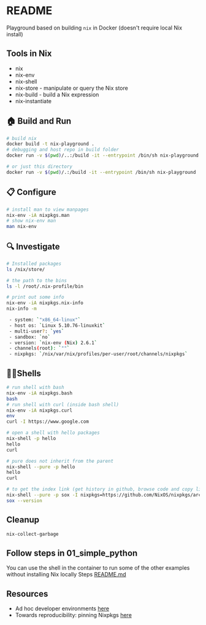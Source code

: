 # README

Playground based on building `nix` in Docker (doesn't require local Nix install)

## Tools in Nix

* nix
* nix-env
* nix-shell
* nix-store - manipulate or query the Nix store
* nix-build - build a Nix expression
* nix-instantiate

## 🏠 Build and Run

```sh
# build nix
docker build -t nix-playground .
# debugging and host repo in build folder
docker run -v $(pwd)/..:/build -it --entrypoint /bin/sh nix-playground    

# or just this directory
docker run -v $(pwd)/.:/build -it --entrypoint /bin/sh nix-playground

```

## 📋 Configure

```sh
# install man to view manpages
nix-env -iA nixpkgs.man
# show nix-env man
man nix-env
```

## 🔍 Investigate

```sh
# Installed packages
ls /nix/store/

# the path to the bins
ls -l /root/.nix-profile/bin
```

```sh
# print out some info 
nix-env -iA nixpkgs.nix-info
nix-info -m

 - system: `"x86_64-linux"`
 - host os: `Linux 5.10.76-linuxkit`
 - multi-user?: `yes`
 - sandbox: `no`
 - version: `nix-env (Nix) 2.6.1`
 - channels(root): `""`
 - nixpkgs: `/nix/var/nix/profiles/per-user/root/channels/nixpkgs`
```

## 👩‍💻Shells

```sh
# run shell with bash
nix-env -iA nixpkgs.bash
bash
# run shell with curl (inside bash shell)
nix-env -iA nixpkgs.curl 
env
curl -I https://www.google.com
```

```sh
# open a shell with hello packages
nix-shell -p hello
hello
curl

# pure does not inherit from the parent
nix-shell --pure -p hello
hello
curl

# to get the index link (get history in github, browse code and copy link to zip download)
nix-shell --pure -p sox -I nixpkgs=https://github.com/NixOS/nixpkgs/archive/8e36f0c4d18a55630954ff2206b1c05ec3fb8bb5.tar.gz
sox --version
```

## Cleanup

```sh
nix-collect-garbage
```

## Follow steps in 01_simple_python

You can use the shell in the container to run some of the other examples without installing Nix locally
Steps [README.md](./01_simple_python/README.md)  

## Resources

* Ad hoc developer environments [here](https://nixos.org/guides/ad-hoc-developer-environments.html)  
* Towards reproducibility: pinning Nixpkgs [here](https://nix.dev/tutorials/towards-reproducibility-pinning-nixpkgs.html)  
